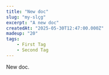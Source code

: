 ```yaml
---
title: "New doc"
slug: "my-slçg"
excerpt: "A new doc"
createdAt: "2025-05-30T12:47:00.000Z"
madeup: "20"
tags:
    - First Tag
    - Second Tag
---
```


New doc.
